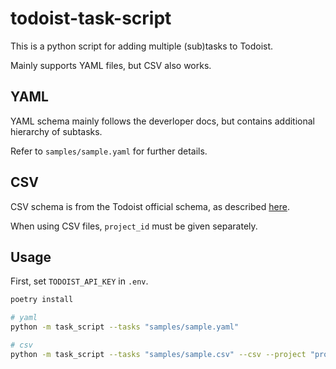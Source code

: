 # todoist-task-script

This is a python script for adding multiple (sub)tasks to Todoist.

Mainly supports YAML files, but CSV also works.

## YAML

YAML schema mainly follows the deverloper docs, but contains additional hierarchy of subtasks.

Refer to `samples/sample.yaml` for further details.

## CSV

CSV schema is from the Todoist official schema, as described [here](https://todoist.com/help/articles/format-a-csv-file-to-import-into-todoist).

When using CSV files, `project_id` must be given separately.

## Usage

First, set `TODOIST_API_KEY` in `.env`.

```bash
poetry install

# yaml
python -m task_script --tasks "samples/sample.yaml"

# csv
python -m task_script --tasks "samples/sample.csv" --csv --project "project-id"
```
